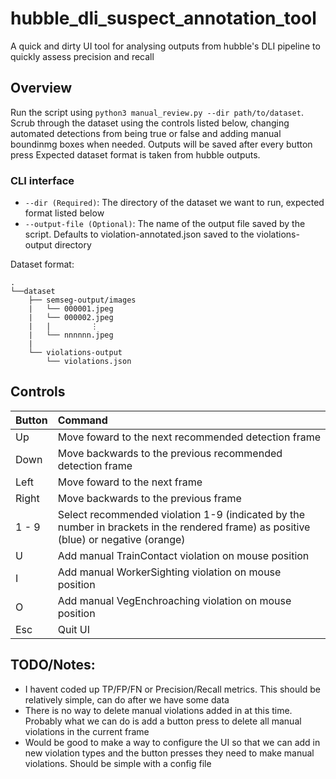# hubble_dli_suspect_annotation_tool

A quick and dirty UI tool for analysing outputs from hubble's DLI pipeline to quickly assess precision and recall

## Overview

Run the script using `python3 manual_review.py --dir path/to/dataset`. Scrub through the dataset using the controls listed below, changing automated detections from being true or false and adding manual boundinmg boxes when needed. Outputs will be saved after every button press
Expected dataset format is taken from hubble outputs.

### CLI interface

* `--dir (Required)`: The directory of the dataset we want to run, expected format listed below
* `--output-file (Optional)`: The name of the output file saved by the script. Defaults to violation-annotated.json saved to the violations-output directory

Dataset format:
```
.
└──dataset
    ├── semseg-output/images
    |   └── 000001.jpeg
    |   └── 000002.jpeg
    |   |         ⋮
    |   └── nnnnnn.jpeg
    |
    └── violations-output
        └── violations.json
```

## Controls

| Button | Command    |
| :----- | :----- |
| Up| Move foward to the next recommended detection frame   |
| Down| Move backwards to the previous recommended detection frame  |
| Left | Move foward to the next frame   |
| Right | Move backwards to the previous frame  |
| 1 - 9 | Select recommended violation 1-9 (indicated by the number in brackets in the rendered frame) as positive (blue) or negative (orange) |
| U | Add manual TrainContact violation on mouse position |
| I | Add manual WorkerSighting violation on mouse position |
| O | Add manual VegEnchroaching violation on mouse position |
| Esc | Quit UI |

## TODO/Notes:
* I havent coded up TP/FP/FN or Precision/Recall metrics. This should be relatively simple, can do after we have some data
* There is no way to delete manual violations added in at this time. Probably what we can do is add a button press to delete all manual violations in the current frame
* Would be good to make a way to configure the UI so that we can add in new violation types and the button presses they need to make manual violations. Should be simple with a config file